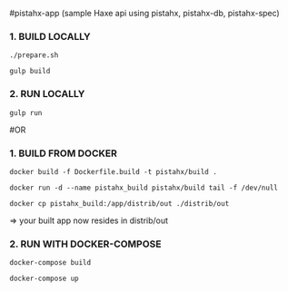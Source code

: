 #pistahx-app 
(sample Haxe api using pistahx, pistahx-db, pistahx-spec)

### 1. BUILD LOCALLY


```
./prepare.sh

gulp build

```

### 2. RUN LOCALLY

```
gulp run

```

#OR

### 1. BUILD FROM DOCKER

```
docker build -f Dockerfile.build -t pistahx/build .

docker run -d --name pistahx_build pistahx/build tail -f /dev/null

docker cp pistahx_build:/app/distrib/out ./distrib/out

```
=> your built app now resides in distrib/out

### 2. RUN WITH DOCKER-COMPOSE

```
docker-compose build

docker-compose up

```



